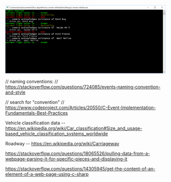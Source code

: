 ﻿![lights showning colored in console](https://github.com/nastajus/cs-algorithms/raw/master/cs-events-vehicles/readme/console-sample2.png "lights showning colored in console")


// naming conventions:
// https://stackoverflow.com/questions/724085/events-naming-convention-and-style


// search for "convention"
// https://www.codeproject.com/Articles/20550/C-Event-Implementation-Fundamentals-Best-Practices



Vehicle classification data -- https://en.wikipedia.org/wiki/Car_classification#Size_and_usage-based_vehicle_classification_systems_worldwide

Roadway -- https://en.wikipedia.org/wiki/Carriageway



https://stackoverflow.com/questions/18065526/pulling-data-from-a-webpage-parsing-it-for-specific-pieces-and-displaying-it

https://stackoverflow.com/questions/14305945/get-the-content-of-an-element-of-a-web-page-using-c-sharp